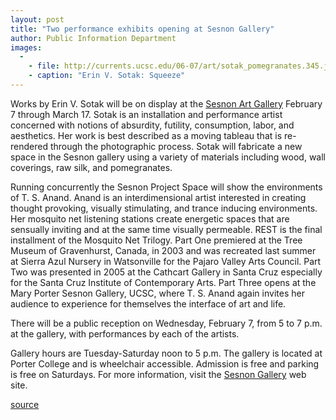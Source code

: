 ```yaml
---
layout: post
title: "Two performance exhibits opening at Sesnon Gallery"
author: Public Information Department
images:
  -
    - file: http://currents.ucsc.edu/06-07/art/sotak_pomegranates.345.jpg
    - caption: "Erin V. Sotak: Squeeze"
---
```


Works by Erin V. Sotak will be on display at the [Sesnon Art Gallery][1] February 7 through March 17. Sotak is an installation and performance artist concerned with notions of absurdity, futility, consumption, labor, and aesthetics. Her work is best described as a moving tableau that is re-rendered through the photographic process. Sotak will fabricate a new space in the Sesnon gallery using a variety of materials including wood, wall coverings, raw silk, and pomegranates.

Running concurrently the Sesnon Project Space will show the environments of T. S. Anand. Anand is an interdimensional artist interested in creating thought provoking, visually stimulating, and trance inducing environments. Her mosquito net listening stations create energetic spaces that are sensually inviting and at the same time visually permeable. REST is the final installment of the Mosquito Net Trilogy. Part One premiered at the Tree Museum of Gravenhurst, Canada, in 2003 and was recreated last summer at Sierra Azul Nursery in Watsonville for the Pajaro Valley Arts Council. Part Two was presented in 2005 at the Cathcart Gallery in Santa Cruz especially for the Santa Cruz Institute of Contemporary Arts. Part Three opens at the Mary Porter Sesnon Gallery, UCSC, where T. S. Anand again invites her audience to experience for themselves the interface of art and life.

There will be a public reception on Wednesday, February 7, from 5 to 7 p.m. at the gallery, with performances by each of the artists.

Gallery hours are Tuesday-Saturday noon to 5 p.m. The gallery is located at Porter College and is wheelchair accessible. Admission is free and parking is free on Saturdays. For more information, visit the [Sesnon Gallery][1] web site.

[1]: http://arts.ucsc.edu/sesnon/

[source](http://www1.ucsc.edu/currents/06-07/02-05/brief-sesnon.asp "Permalink to brief-sesnon")
